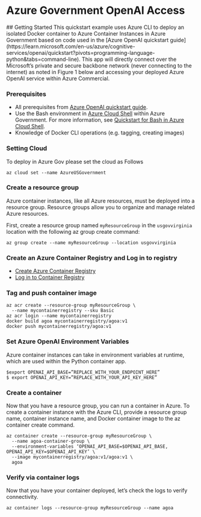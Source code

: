 # Azure Government OpenAI Access
<ARCHITECUTRE HERE>
## Getting Started
This quickstart example uses Azure CLI to deploy an isolated Docker container to Azure Container Instances in Azure Government based on code used in the [Azure OpenAI quickstart guide](https://learn.microsoft.com/en-us/azure/cognitive-services/openai/quickstart?pivots=programming-language-python&tabs=command-line). This app will directly connect over the Microsoft’s private and secure backbone network (never connecting to the internet) as noted in Figure 1 below and accessing your deployed Azure OpenAI service within Azure Commercial. 

### Prerequisites
-	All prerequisites from [Azure OpenAI quickstart guide](https://learn.microsoft.com/en-us/azure/cognitive-services/openai/quickstart?pivots=programming-language-python&tabs=command-line).
-	Use the Bash environment in [Azure Cloud Shell](https://learn.microsoft.com/en-us/azure/cloud-shell/overview) within Azure Government. For more information, see [Quickstart for Bash in Azure Cloud Shell](https://learn.microsoft.com/en-us/azure/cloud-shell/quickstart).
- Knowledge of Docker CLI operations (e.g. tagging, creating images)


### Setting Cloud

To deploy in Azure Gov please set the cloud as Follows

```
az cloud set --name AzureUSGovernment 
```

### Create a resource group
Azure container instances, like all Azure resources, must be deployed into a resource group. Resource groups allow you to organize and manage related Azure resources.

First, create a resource group named `myResourceGroup` in the `usgovvirginia` location with the following az group create command:

```
az group create --name myResourceGroup --location usgovvirginia
```

### Create an Azure Container Registry and Log in to registry

- [Create Azure Container Registry](https://learn.microsoft.com/en-us/azure/container-registry/container-registry-get-started-azure-cli#create-a-container-registry)
- [Log in to Container Registry](https://learn.microsoft.com/en-us/azure/container-registry/container-registry-get-started-azure-cli#create-a-container-registry)

### Tag and push container image 

```
az acr create --resource-group myResourceGroup \
  --name mycontainerregistry --sku Basic
az acr login --name mycontainerregistry
docker build agoa mycontainerregistry/agoa:v1
docker push mycontainerregistry/agoa:v1
```

### Set Azure OpenAI Environment Variables
Azure container instances can take in environment variables at runtime, which are used within the Python container app.

```
$export OPENAI_API_BASE=”REPLACE_WITH_YOUR_ENDPOINT_HERE”
$ export OPENAI_API_KEY=”REPLACE_WITH_YOUR_API_KEY_HERE”
```

### Create a container
Now that you have a resource group, you can run a container in Azure. To create a container instance with the Azure CLI, provide a resource group name, container instance name, and Docker container image to the az container create command.

```
az container create --resource-group myResourceGroup \
  --name agoa-container-group \
  --environment-variables ‘OPENAI_API_BASE=$OPENAI_API_BASE, OPENAI_API_KEY=$OPENAI_API_KEY’ \
  --image mycontainerregistry/agoa:v1/agoa:v1 \
  agoa
```

### Verify via container logs
Now that you have your container deployed, let’s check the logs to verify connectivity.

```
az container logs --resource-group myResourceGroup --name agoa
```

<SAMPLE OUTPUT>
